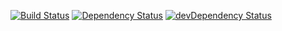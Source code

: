 [![Build Status](https://travis-ci.org/clovislima/mathematical.svg?branch=master)](https://travis-ci.org/clovislima/mathematical)
[![Dependency Status](https://david-dm.org/clovislima/mathematical.svg)](https://david-dm.org/clovislima/mathematical)
[![devDependency Status](https://david-dm.org/clovislima/mathematical/dev-status.svg)](https://david-dm.org/clovislima/mathematical#info=devDependencies)
